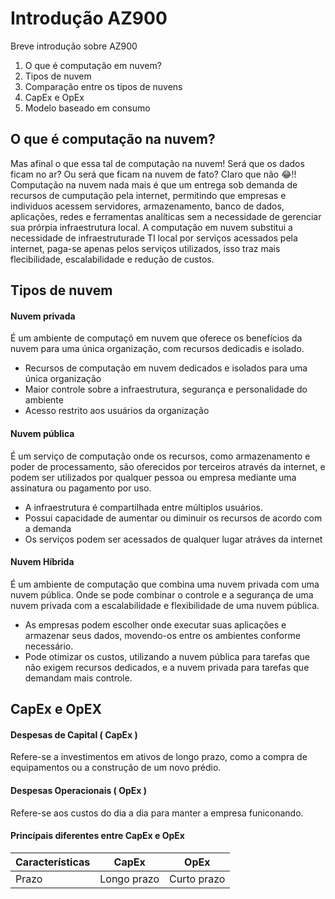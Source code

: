 # Introdução AZ900

Breve introdução sobre AZ900
1. O que é computação em nuvem?
2. Tipos de nuvem
3. Comparação entre os tipos de nuvens
4. CapEx e OpEx
5. Modelo baseado em consumo

## O que é computação na nuvem?

Mas afinal o que essa tal de computação na nuvem! Será que os dados ficam no ar? Ou será que ficam na nuvem de fato? Claro que não 😂!!
Computação na nuvem nada mais é que um entrega sob demanda de recursos de cumputação pela internet, permitindo que empresas e individuos acessem servidores, armazenamento, banco de dados, aplicações, redes e ferramentas analíticas sem a necessidade de gerenciar sua prórpia infraestrutura local.
A computação em nuvem substitui a necessidade de infraestruturade TI local por serviços acessados pela internet, paga-se apenas pelos serviços utilizados, isso traz mais flecibilidade, escalabilidade e redução de custos.

## Tipos de nuvem

#### Nuvem privada

É um ambiente de computaçõ em nuvem que oferece os benefícios da nuvem para uma única organização, com recursos dedicadis e isolado.
* Recursos de computação em nuvem dedicados e isolados para uma única organização
* Maior controle sobre a infraestrutura, segurança e personalidade do ambiente
* Acesso restrito aos usuários da organização

#### Nuvem pública

É um serviço de computação onde os recursos, como armazenamento e poder de processamento, são oferecidos por terceiros através da internet, e podem ser utilizados por qualquer pessoa ou empresa mediante uma assinatura ou pagamento por uso.

* A infraestrutura é compartilhada entre múltiplos usuários.
* Possui capacidade de aumentar ou diminuir os recursos de acordo com a demanda
* Os serviços podem ser acessados de qualquer lugar atráves da internet

#### Nuvem Híbrida

É um ambiente de computação que combina uma nuvem privada com uma nuvem pública. Onde se pode combinar o controle e a segurança de uma nuvem privada com a escalabilidade e flexibilidade de uma nuvem pública.

* As empresas podem escolher onde executar suas aplicações e armazenar seus dados, movendo-os entre os ambientes conforme necessário.
* Pode otimizar os custos, utilizando a nuvem pública para tarefas que não exigem recursos dedicados, e a nuvem privada para tarefas que demandam mais controle.

## CapEx e OpEX

#### Despesas de Capital ( CapEx )

Refere-se a investimentos em ativos de longo prazo, como a compra de equipamentos ou a construção de um novo prédio.

#### Despesas Operacionais ( OpEx )

Refere-se aos custos do dia a dia para manter a empresa funiconando.

#### Princípais diferentes entre CapEx e OpEx

| Características | CapEx | OpEx |
| --- | --- | --- |
| Prazo | Longo prazo | Curto prazo |


